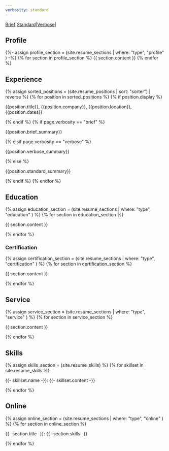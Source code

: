 ```yaml
---
verbosity: standard
---
```

[Brief](resume_brief.md)|[Standard](resume.md)|[Verbose](resume_verbose.md)|

## Profile

{%- assign profile_section = (site.resume_sections | where: "type", "profile" ) -%}
{% for section in profile_section %}
{{ section.content }}
{% endfor %}

## Experience

{% assign sorted_positions = (site.resume_positions | sort: "sorter") | reverse %}
{% for position in sorted_positions %}
  {% if position.display %}
<p>{{position.title}}, {{position.company}}, {{position.location}}, {{position.dates}}</p>
  {% endif %}
  {% if page.verbosity == "brief" %}
<p>{{position.brief_summary}}</p>
  {% elsif page.verbosity == "verbose" %}
<p>{{position.verbose_summary}}</p>
  {% else %}
<p>{{position.standard_summary}}</p>
  {% endif %}
{% endfor %}

## Education

{% assign education_section = (site.resume_sections | where: "type", "education" ) %}
{% for section in education_section %}
<p>{{ section.content }}</p>
{% endfor %}

### Certification

{% assign certification_section = (site.resume_sections | where: "type", "certification" ) %}
{% for section in certification_section %}
<p>{{ section.content }}</p>
{% endfor %}

## Service

{% assign service_section = (site.resume_sections | where: "type", "service" ) %}
{% for section in service_section %}
<p>{{ section.content }}</p>
{% endfor %}

## Skills

{% assign skills_section = (site.resume_skills) %}
{% for skillset in site.resume_skills %}
<p>{{- skillset.name -}}: {{- skillset.content -}}</p>
{% endfor %}

## Online

{% assign online_section = (site.resume_sections | where: "type", "online" ) %}
{% for section in online_section %}
<p>{{- section.title -}}: {{- section.skills -}}</p>
{% endfor %}

